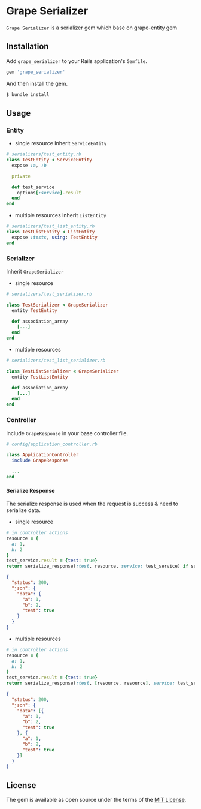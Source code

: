# Grape Serializer

`Grape Serializer` is a serializer gem which base on grape-entity gem

## Installation

Add `grape_serializer` to your Rails application's `Gemfile`.

```ruby
gem 'grape_serializer'
```

And then install the gem.

```bash
$ bundle install
```

## Usage

### Entity
* single resource
Inherit `ServiceEntity`

```ruby
# serializers/test_entity.rb
class TestEntity < ServiceEntity
  expose :a, :b

  private

  def test_service
    options[:service].result
  end
end
```

* multiple resources
Inherit `ListEntity`

```ruby
# serializers/test_list_entity.rb
class TestListEntity < ListEntity
  expose :tests, using: TestEntity
end
```


### Serializer
Inherit `GrapeSerializer`

* single resource
```ruby
# serializers/test_serializer.rb

class TestSerializer < GrapeSerializer
  entity TestEntity

  def association_array
    [...]
  end
end
```

* multiple resources
```ruby
# serializers/test_list_serializer.rb

class TestListSerializer < GrapeSerializer
  entity TestListEntity

  def association_array
    [...]
  end
end
```

### Controller
Include `GrapeResponse` in your base controller file.

```ruby
# config/application_controller.rb

class ApplicationController
  include GrapeResponse

  ...
end
```

#### Serialize Response

The serialize response is used when the request is success & need to serialize data.

* single resource
```ruby
# in controller actions
resource = {
  a: 1,
  b: 2
}
test_service.result = {test: true}
return serialize_response(:test, resource, service: test_service) if success?
```

```json
{
  "status": 200,
  "json": {
    "data": {
      "a": 1,
      "b": 2,
      "test": true
    }
  } 
}
```

* multiple resources
```ruby
# in controller actions
resource = {
  a: 1,
  b: 2
}
test_service.result = {test: true}
return serialize_response(:test, [resource, resource], service: test_service) if success?
```

```json
{
  "status": 200,
  "json": {
    "data": [{
      "a": 1,
      "b": 2,
      "test": true
    }, {
      "a": 1,
      "b": 2,
      "test": true
    }]
  } 
}
```
## License

The gem is available as open source under the terms of the [MIT License](https://opensource.org/licenses/MIT).

